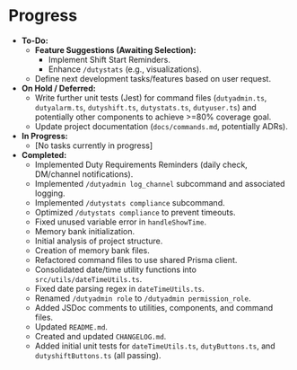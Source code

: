 # Progress

*   **To-Do:**
    *   **Feature Suggestions (Awaiting Selection):**
        *   Implement Shift Start Reminders.
        *   Enhance `/dutystats` (e.g., visualizations).
    *   Define next development tasks/features based on user request.
*   **On Hold / Deferred:**
    *   Write further unit tests (Jest) for command files (`dutyadmin.ts`, `dutyalarm.ts`, `dutyshift.ts`, `dutystats.ts`, `dutyuser.ts`) and potentially other components to achieve >=80% coverage goal.
    *   Update project documentation (`docs/commands.md`, potentially ADRs).
*   **In Progress:**
    *   [No tasks currently in progress]
*   **Completed:**
    *   Implemented Duty Requirements Reminders (daily check, DM/channel notifications).
    *   Implemented `/dutyadmin log_channel` subcommand and associated logging.
    *   Implemented `/dutystats compliance` subcommand.
    *   Optimized `/dutystats compliance` to prevent timeouts.
    *   Fixed unused variable error in `handleShowTime`.
    *   Memory bank initialization.
    *   Initial analysis of project structure.
    *   Creation of memory bank files.
    *   Refactored command files to use shared Prisma client.
    *   Consolidated date/time utility functions into `src/utils/dateTimeUtils.ts`.
    *   Fixed date parsing regex in `dateTimeUtils.ts`.
    *   Renamed `/dutyadmin role` to `/dutyadmin permission_role`.
    *   Added JSDoc comments to utilities, components, and command files.
    *   Updated `README.md`.
    *   Created and updated `CHANGELOG.md`.
    *   Added initial unit tests for `dateTimeUtils.ts`, `dutyButtons.ts`, and `dutyshiftButtons.ts` (all passing).
